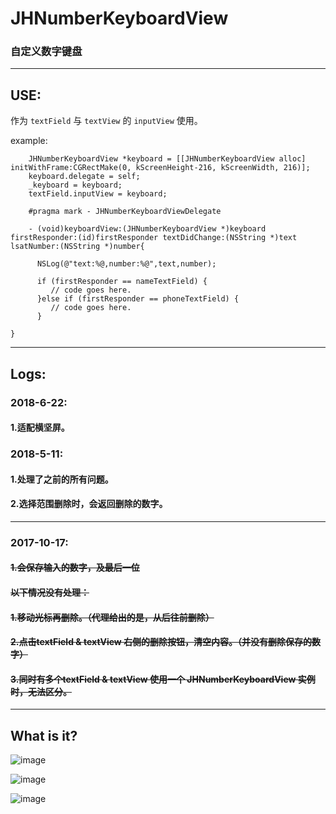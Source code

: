 # JHNumberKeyboardView
### 自定义数字键盘

---

## USE:
作为 ```textField``` 与 ```textView``` 的 ```inputView``` 使用。

example:
```
    JHNumberKeyboardView *keyboard = [[JHNumberKeyboardView alloc] initWithFrame:CGRectMake(0, kScreenHeight-216, kScreenWidth, 216)];
    keyboard.delegate = self;
    _keyboard = keyboard;
    textField.inputView = keyboard;

    #pragma mark - JHNumberKeyboardViewDelegate

    - (void)keyboardView:(JHNumberKeyboardView *)keyboard firstResponder:(id)firstResponder textDidChange:(NSString *)text lsatNumber:(NSString *)number{
    
      NSLog(@"text:%@,number:%@",text,number);
      
      if (firstResponder == nameTextField) {
         // code goes here.
      }else if (firstResponder == phoneTextField) {
         // code goes here.
      }
      
}

```

---

## Logs:

### 2018-6-22:
#### 1.适配横坚屏。

### 2018-5-11:
#### 1.处理了之前的所有问题。

#### 2.选择范围删除时，会返回删除的数字。

---

### 2017-10-17:
#### ~~1.会保存输入的数字，及最后一位~~

#### ~~以下情况没有处理：~~
#### ~~1.移动光标再删除。（代理给出的是，从后往前删除）~~
#### ~~2.点击textField & textView 右侧的删除按钮，清空内容。（并没有删除保存的数字）~~
#### ~~3.同时有多个textField & textView 使用一个 JHNumberKeyboardView 实例时，无法区分。~~

---

## What is it?

![image](https://github.com/xjh093/JHNumberKeyboardView/blob/master/Screen%20Shot%202017-10-17%20at%2017.48.51.png)

![image](https://github.com/xjh093/JHNumberKeyboardView/blob/master/Screen%20Shot%202017-10-17%20at%2017.48.59.png)

![image](https://github.com/xjh093/JHNumberKeyboardView/blob/master/Screen%20Shot%202017-10-17%20at%2017.49.36.png)
